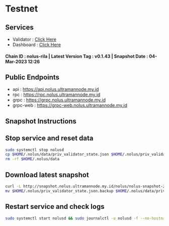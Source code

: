# Testnet


## Services 
* Validator : [Click Here](https://nolus.explorers.guru/validator/nolusvaloper1e2al5nyvp22mhz0c4x4l5mq9796z2amfmzxtcf)
* Dashboard : [Click Here](https://dashboard.nolus.ultramannode.my.id/d/1337/ultraman-validator?orgId=1)
#### Chain ID : nolus-rila | Latest Version Tag : v0.1.43 | Snapshot Date : 04-Mar-2023 12:26

## Public Endpoints 

* api : https://api.nolus.ultramannode.my.id
* rpc : https://rpc.nolus.ultramannode.my.id
* grpc : https://grpc.nolus.ultramannode.my.id
* grpc-web : https://grpc-web.nolus.ultramannode.my.id

## Snapshot Instructions

## Stop service and reset data 
```bash
sudo systemctl stop nolusd
cp $HOME/.nolus/data/priv_validator_state.json $HOME/.nolus/priv_validator_state.json.backup
rm -rf $HOME/.nolus/data
```

## Download latest snapshot
```bash
curl -L http://snapshot.nolus.ultramannode.my.id/nolus/nolus-snapshot-20230304.tar.lz4 | tar -Ilz4 -xf - -C $HOME/.nolus
mv $HOME/.nolus/priv_validator_state.json.backup $HOME/.nolus/data/priv_validator_state.json
```

## Restart service and check logs
```bash
sudo systemctl start nolusd && sudo journalctl -u nolusd -f --no-hostname -o cat
```
